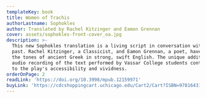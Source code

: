 ```yaml
---
templateKey: book
title: Women of Trachis
authorLastname: Sophokles
author: Translated by Rachel Kitzinger and Eamon Grennan
cover: assets/sophokles-front-cover_oa.jpg
description: >-
  This new Sophokles translation is a living script in conversation with the
  past. Rachel Kitzinger, a Classicist, and Eamon Grennan, a poet, have captured
  the tones of ancient Greek in strong, swift English. The unique addition of an
  audio recording of the text performed by Vassar College students contributes
  to the play's accessibility and vividness.
orderOnPage: 2
readLink: 'https://doi.org/10.3998/mpub.12159971'
buyLink: 'https://cdcshoppingcart.uchicago.edu/Cart2/Cart?ISBN=9781643150307&PRESS=lever'
---
```

